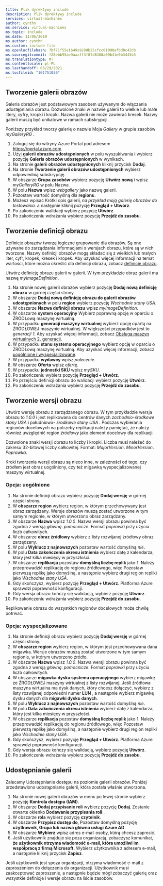 ```yaml
---
title: Plik dyrektywy include
description: Plik dyrektywy include
services: virtual-machines
author: cynthn
ms.service: virtual-machines
ms.topic: include
ms.date: 11/06/2019
ms.author: cynthn
ms.custom: include file
ms.openlocfilehash: 7bf71f55e1b49a9280b25cfcc01090afbd0c42db
ms.sourcegitcommit: f28ebb95ae9aaaff3f87d8388a09b41e0b3445b5
ms.translationtype: MT
ms.contentlocale: pl-PL
ms.lasthandoff: 03/29/2021
ms.locfileid: "101751030"
---
```

## <a name="create-an-image-gallery"></a>Tworzenie galerii obrazów

Galeria obrazów jest podstawowym zasobem używanym do włączania udostępniania obrazu. Dozwolone znaki w nazwie galerii to wielkie lub małe litery, cyfry, kropki i kropki. Nazwa galerii nie może zawierać kresek.  Nazwy galerii muszą być unikatowe w ramach subskrypcji. 

Poniższy przykład tworzy galerię o nazwie Moja *Gallery* w grupie zasobów *myGalleryRG* .

1. Zaloguj się do witryny Azure Portal pod adresem https://portal.azure.com.
1. Użyj **galerii obrazów udostępnionych** w polu wyszukiwania i wybierz pozycję **Galeria obrazów udostępnionych** w wynikach.
1. Na stronie **galerii obrazów udostępnionych** kliknij przycisk **Dodaj**.
1. Na stronie **Tworzenie galerii obrazów udostępnionych** wybierz odpowiednią subskrypcję.
1. W obszarze **Grupa zasobów** wybierz pozycję **Utwórz nową** i wpisz *myGalleryRG* w polu Nazwa.
1. W polu **Nazwa** wpisz *webgallery* jako nazwę galerii.
1. Pozostaw wartość domyślną dla **regionu**.
1. Możesz wpisać Krótki opis galerii, *na przykład moją galerię obrazów do testowania.* a następnie kliknij pozycję **Przegląd + Utwórz**.
1. Po zakończeniu walidacji wybierz pozycję **Utwórz**.
1. Po zakończeniu wdrażania wybierz pozycję **Przejdź do zasobu**.


## <a name="create-an-image-definition"></a>Tworzenie definicji obrazu 

Definicje obrazów tworzą logiczne grupowanie dla obrazów. Są one używane do zarządzania informacjami o wersjach obrazu, które są w nich tworzone. Nazwy definicji obrazów mogą składać się z wielkich lub małych liter, cyfr, kropek, kresek i kropek. Aby uzyskać więcej informacji na temat wartości, które można określić dla definicji obrazu, zobacz [definicje obrazu](../articles/virtual-machines/shared-image-galleries.md#image-definitions).

Utwórz definicję obrazu galerii w galerii. W tym przykładzie obraz galerii ma nazwę *myImageDefinition*.

1. Na stronie nowej galerii obrazów wybierz pozycję **Dodaj nową definicję obrazu** w górnej części strony. 
1. W obszarze **Dodaj nową definicję obrazu do galerii obrazów udostępnionych** w polu **region** wybierz pozycję *Wschodnie stany USA*.
1. W obszarze **Nazwa definicji obrazu** wpisz *myImageDefinition*.
1. W obszarze **system operacyjny** Wybierz poprawną opcję w oparciu o ŹRÓDŁową maszynę wirtualną.  
1. W przypadku **generacji maszyny wirtualnej** wybierz opcję opartą na ŹRÓDŁOWEJ maszynie wirtualnej. W większości przypadków jest to *generacji 1*. Aby uzyskać więcej informacji, zobacz [Obsługa maszyn wirtualnych 2. generacji](../articles/virtual-machines/generation-2.md).
1. W przypadku **stanu systemu operacyjnego** wybierz opcję w oparciu o ŹRÓDŁową maszynę wirtualną. Aby uzyskać więcej informacji, zobacz [uogólnione i wyspecjalizowane](../articles/virtual-machines/shared-image-galleries.md#generalized-and-specialized-images).
1. W przypadku **wydawcy** wpisz *polecenie*. 
1. W obszarze **Oferta** wpisz *ofertę*.
1. W przypadku **jednostki SKU** wpisz *mySKU*.
1. Po zakończeniu wybierz pozycję **Przegląd + Utwórz**.
1. Po przejściu definicji obrazu do walidacji wybierz pozycję **Utwórz**.
1. Po zakończeniu wdrażania wybierz pozycję **Przejdź do zasobu**.


## <a name="create-an-image-version"></a>Tworzenie wersji obrazu

Utwórz wersję obrazu z zarządzanego obrazu. W tym przykładzie wersja obrazu to *1.0.0* i jest replikowana do centrów danych *zachodnio-środkowe stany USA* i południowo- *środkowe stany USA* . Podczas wybierania regionów docelowych na potrzeby replikacji należy pamiętać, że należy również uwzględnić region *źródłowy* jako element docelowy dla replikacji.

Dozwolone znaki wersji obrazu to liczby i kropki. Liczba musi należeć do zakresu 32-bitowej liczby całkowitej. Format: *MajorVersion*. *MinorVersion*. *Poprawka*.

Kroki tworzenia wersji obrazu są nieco inne, w zależności od tego, czy źródłem jest obraz uogólniony, czy też migawką wyspecjalizowanej maszyny wirtualnej. 

### <a name="option-generalized"></a>Opcja: uogólnione

1. Na stronie definicji obrazu wybierz pozycję **Dodaj wersję** w górnej części strony.
1. W **obszarze region** wybierz region, w którym przechowywany jest obraz zarządzany. Wersje obrazów muszą zostać utworzone w tym samym regionie, w którym utworzono obraz zarządzany.
1. W obszarze **Nazwa** wpisz *1.0.0*. Nazwa wersji obrazu powinna być zgodna z wersją *główną*. *pomocnicze*. Format *poprawki* przy użyciu liczb całkowitych. 
1. W obszarze **obraz źródłowy** wybierz z listy rozwijanej źródłowy obraz zarządzany.
1. W polu **Wyklucz z najnowszych** pozostaw wartość domyślną *nie*.
1. W polu **Data zakończenia okresu istnienia** wybierz datę z kalendarza, który jest kilka miesięcy w przyszłości.
1. W obszarze **replikacja** pozostaw **domyślną liczbę replik** jako 1. Należy przeprowadzić replikację do regionu źródłowego, więc Pozostaw pierwszą replikę jako domyślną, a następnie wybierz drugi region repliki jako *Wschodnie stany USA*.
1. Gdy skończysz, wybierz pozycję **Przegląd + Utwórz**. Platforma Azure sprawdzi poprawność konfiguracji.
1. Gdy wersja obrazu kończy się walidacją, wybierz pozycję **Utwórz**.
1. Po zakończeniu wdrażania wybierz pozycję **Przejdź do zasobu**.

Replikowanie obrazu do wszystkich regionów docelowych może chwilę potrwać.

### <a name="option-specialized"></a>Opcja: wyspecjalizowane

1. Na stronie definicji obrazu wybierz pozycję **Dodaj wersję** w górnej części strony.
1. W **obszarze region** wybierz region, w którym jest przechowywana dana migawka. Wersje obrazów muszą zostać utworzone w tym samym regionie, w którym utworzono źródło.
1. W obszarze **Nazwa** wpisz *1.0.0*. Nazwa wersji obrazu powinna być zgodna z wersją *główną*. *pomocnicze*. Format *poprawki* przy użyciu liczb całkowitych. 
1. W obszarze **migawka dysku systemu operacyjnego** wybierz migawkę ze ŹRÓDŁOWEJ maszyny wirtualnej z listy rozwijanej. Jeśli źródłowa maszyna wirtualna ma dysk danych, który chcesz dołączyć, wybierz z listy rozwijanej odpowiedni numer **LUN** , a następnie wybierz migawkę dysku danych dla **migawki dysku danych**. 
1. W polu **Wyklucz z najnowszych** pozostaw wartość domyślną *nie*.
1. W polu **Data zakończenia okresu istnienia** wybierz datę z kalendarza, który jest kilka miesięcy w przyszłości.
1. W obszarze **replikacja** pozostaw **domyślną liczbę replik** jako 1. Należy przeprowadzić replikację do regionu źródłowego, więc Pozostaw pierwszą replikę jako domyślną, a następnie wybierz drugi region repliki jako *Wschodnie stany USA*.
1. Gdy skończysz, wybierz pozycję **Przegląd + Utwórz**. Platforma Azure sprawdzi poprawność konfiguracji.
1. Gdy wersja obrazu kończy się walidacją, wybierz pozycję **Utwórz**.
1. Po zakończeniu wdrażania wybierz pozycję **Przejdź do zasobu**.

## <a name="share-the-gallery"></a>Udostępnianie galerii

Zalecamy Udostępnianie dostępu na poziomie galerii obrazów. Poniżej przedstawiono udostępnianie galerii, która została właśnie utworzona.

1. Na stronie nowej galerii obrazów w menu po lewej stronie wybierz pozycję **Kontrola dostępu (IAM)**. 
1. W obszarze **Dodaj przypisanie roli** wybierz pozycję **Dodaj**. Zostanie otwarte okienko **Dodawanie przypisania roli** . 
1. W obszarze **rola** wybierz pozycję **czytelnik**.
1. W obszarze **Przypisz dostęp do**, Pozostaw domyślną pozycję **użytkownik, Grupa lub nazwa główna usługi Azure AD**.
1. W obszarze **Wybierz** wpisz adres e-mail osoby, którą chcesz zaprosić.
1. Jeśli użytkownik znajduje się poza organizacją, zobaczysz komunikat, **że użytkownik otrzyma wiadomość e-mail, która umożliwi im współpracę z firmą Microsoft.** Wybierz użytkownika z adresem e-mail, a następnie kliknij przycisk **Zapisz**.

Jeśli użytkownik jest spoza organizacji, otrzyma wiadomość e-mail z zaproszeniem do dołączenia do organizacji. Użytkownik musi zaakceptować zaproszenie, a następnie będzie mógł zobaczyć galerię oraz wszystkie definicje i wersje obrazu na liście zasobów.
